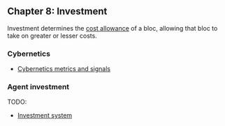 ## Chapter 8: Investment

Investment determines the [cost allowance] of a bloc, allowing that bloc to take on greater or lesser costs.

### Cybernetics

- [Cybernetics metrics and signals](https://github.com/basisproject/tracker/issues?q=is%3Aissue+is%3Aopen+label%3Atag%3Acybernetics)

### Agent investment

TODO:

- [Investment system](https://github.com/basisproject/tracker/issues/124)

[cost allowance]: #bloc-cost-allowance
